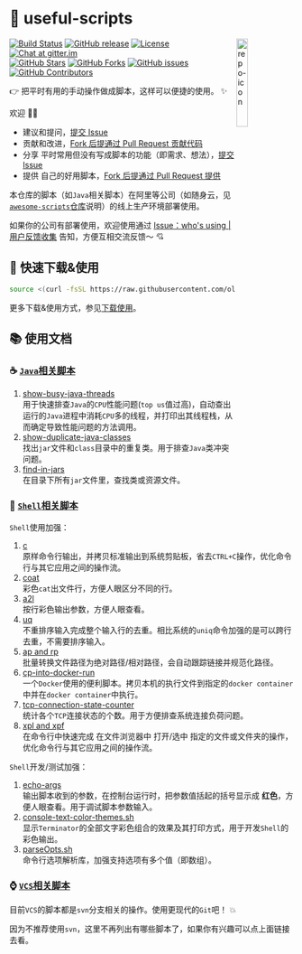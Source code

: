 🐌 useful-scripts
====================================

<img src="docs/script-logo.png" alt="repo-icon" width="20%" align="right" />

[![Build Status](https://img.shields.io/travis/com/oldratlee/useful-scripts/dev-2.x?logo=travis-ci&logoColor=white)](https://travis-ci.com/github/oldratlee/useful-scripts)
[![GitHub release](https://img.shields.io/github/release/oldratlee/useful-scripts.svg)](https://github.com/oldratlee/useful-scripts/releases)
[![License](https://img.shields.io/github/license/oldratlee/useful-scripts?color=4D7A97)](https://www.apache.org/licenses/LICENSE-2.0.html)
[![Chat at gitter.im](https://img.shields.io/gitter/room/oldratlee/useful-scripts?color=46BC99&logo=gitter&logoColor=white)](https://gitter.im/oldratlee/useful-scripts?utm_source=badge&utm_medium=badge&utm_campaign=pr-badge&utm_content=badge)  
[![GitHub Stars](https://img.shields.io/github/stars/oldratlee/useful-scripts)](https://github.com/oldratlee/useful-scripts/stargazers)
[![GitHub Forks](https://img.shields.io/github/forks/oldratlee/useful-scripts)](https://github.com/oldratlee/useful-scripts/fork)
[![GitHub issues](https://img.shields.io/github/issues/oldratlee/useful-scripts)](https://github.com/oldratlee/useful-scripts/issues)
[![GitHub Contributors](https://img.shields.io/github/contributors/oldratlee/useful-scripts)](https://github.com/oldratlee/useful-scripts/graphs/contributors)

👉 把平时有用的手动操作做成脚本，这样可以便捷的使用。 ✨


欢迎 👏💖

- 建议和提问，[提交 Issue](https://github.com/oldratlee/useful-scripts/issues/new)
- 贡献和改进，[Fork 后提通过 Pull Request 贡献代码](https://github.com/oldratlee/useful-scripts/fork)
- 分享 平时常用但没有写成脚本的功能（即需求、想法），[提交Issue](https://github.com/oldratlee/useful-scripts/issues/new)
- 提供 自己的好用脚本，[Fork 后提通过 Pull Request 提供](https://github.com/oldratlee/useful-scripts/fork)

本仓库的脚本（如`Java`相关脚本）在阿里等公司（如随身云，见[`awesome-scripts`仓库](https://github.com/Suishenyun/awesome-scripts)说明）的线上生产环境部署使用。

如果你的公司有部署使用，欢迎使用通过 [Issue：who's using | 用户反馈收集](https://github.com/oldratlee/useful-scripts/issues/96) 告知，方便互相交流反馈～ 💘

🔰 快速下载&使用
----------------------

```bash
source <(curl -fsSL https://raw.githubusercontent.com/oldratlee/useful-scripts/release-2.x/test-cases/self-installer.sh)
```

更多下载&使用方式，参见[下载使用](docs/install.md)。

📚 使用文档
----------------------

### ☕ [`Java`相关脚本](docs/java.md)

1. [show-busy-java-threads](docs/java.md#-show-busy-java-threads)  
    用于快速排查`Java`的`CPU`性能问题(`top us`值过高)，自动查出运行的`Java`进程中消耗`CPU`多的线程，并打印出其线程栈，从而确定导致性能问题的方法调用。
1. [show-duplicate-java-classes](docs/java.md#-show-duplicate-java-classes)  
    找出`jar`文件和`class`目录中的重复类。用于排查`Java`类冲突问题。
1. [find-in-jars](docs/java.md#-find-in-jars)  
    在目录下所有`jar`文件里，查找类或资源文件。

### 🐚 [`Shell`相关脚本](docs/shell.md)

`Shell`使用加强：

1. [c](docs/shell.md#-c)  
    原样命令行输出，并拷贝标准输出到系统剪贴板，省去`CTRL+C`操作，优化命令行与其它应用之间的操作流。
1. [coat](docs/shell.md#-coat)  
    彩色`cat`出文件行，方便人眼区分不同的行。
1. [a2l](docs/shell.md#-a2l)  
    按行彩色输出参数，方便人眼查看。
1. [uq](docs/shell.md#-uq)  
    不重排序输入完成整个输入行的去重。相比系统的`uniq`命令加强的是可以跨行去重，不需要排序输入。
1. [ap and rp](docs/shell.md#-ap-and-rp)  
    批量转换文件路径为绝对路径/相对路径，会自动跟踪链接并规范化路径。
1. [cp-into-docker-run](docs/shell.md#-cp-into-docker-run)  
    一个`Docker`使用的便利脚本。拷贝本机的执行文件到指定的`docker container`中并在`docker container`中执行。
1. [tcp-connection-state-counter](docs/shell.md#-tcp-connection-state-counter)  
    统计各个`TCP`连接状态的个数。用于方便排查系统连接负荷问题。
1. [xpl and xpf](docs/shell.md#-xpl-and-xpf)  
    在命令行中快速完成 在文件浏览器中 打开/选中 指定的文件或文件夹的操作，优化命令行与其它应用之间的操作流。

`Shell`开发/测试加强：

1. [echo-args](docs/shell.md#-echo-args)  
    输出脚本收到的参数，在控制台运行时，把参数值括起的括号显示成 **红色**，方便人眼查看。用于调试脚本参数输入。
1. [console-text-color-themes.sh](docs/shell.md#-console-text-color-themessh)  
    显示`Terminator`的全部文字彩色组合的效果及其打印方式，用于开发`Shell`的彩色输出。
1. [parseOpts.sh](docs/shell.md#-parseoptssh)  
    命令行选项解析库，加强支持选项有多个值（即数组）。

### ⌚ [`VCS`相关脚本](docs/vcs.md)

目前`VCS`的脚本都是`svn`分支相关的操作。使用更现代的`Git`吧！ 💥

因为不推荐使用`svn`，这里不再列出有哪些脚本了，如果你有兴趣可以点上面链接去看。
